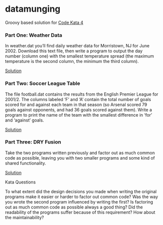 # datamunging


Groovy based solution for [Code Kata 4](http://codekata.com/kata/kata04-data-munging/)

### Part One: Weather Data

In weather.dat you’ll find daily weather data for Morristown, NJ for June 2002. Download this text file, then write a program to output the day number (column one) with the smallest temperature spread (the maximum temperature is the second column, the minimum the third column).

[Solution](https://github.com/sudarshan89/datamunging/blob/master/src/main/groovy/Weather.groovy) 

### Part Two: Soccer League Table

The file football.dat contains the results from the English Premier League for 2001/2. The columns labeled ‘F’ and ‘A’ contain the total number of goals scored for and against each team in that season (so Arsenal scored 79 goals against opponents, and had 36 goals scored against them). Write a program to print the name of the team with the smallest difference in ‘for’ and ‘against’ goals.

[Solution](https://github.com/sudarshan89/datamunging/blob/master/src/main/groovy/Football.groovy)

### Part Three: DRY Fusion

Take the two programs written previously and factor out as much common code as possible, leaving you with two smaller programs and some kind of shared functionality.

[Solution](https://github.com/sudarshan89/datamunging/blob/master/src/main/groovy/RefactoredDataMunging.groovy)

Kata Questions

To what extent did the design decisions you made when writing the original programs make it easier or harder to factor out common code?
Was the way you wrote the second program influenced by writing the first?
Is factoring out as much common code as possible always a good thing? Did the readability of the programs suffer because of this requirement? How about the maintainability?

